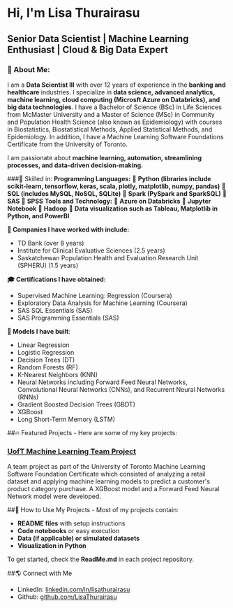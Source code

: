 # Hi, I'm Lisa Thurairasu
## Senior Data Scientist | Machine Learning Enthusiast | Cloud & Big Data Expert

### 🎉 About Me:
I am a **Data Scientist III** with over 12 years of experience in the **banking and healthcare** industries. I specialize in **data science, advanced analytics, machine learning, cloud computing (Microsft Azure on Databricks), and big data technologies**. I have a Bachelor of Science (BSc) in Life Sciences from McMaster University and a Master of Science (MSc) in Community and Population Health Science (also known as Epidemiology) with courses in Biostatistics, Biostatistical Methods, Applied Statistical Methods, and Epidemiology. In addition, I have a Machine Learning Software Foundations Certificate from the University of Toronto.

I am passionate about **machine learning, automation, streamlining processes, and data-driven decision-making.**

###📝 Skilled in:
**Programming Languages:**
    🔹 **Python (libraries include scikit-learn, tensorflow, keras, scala, plotly, matplotlib, numpy, pandas)**
    🔹 **SQL (includes MySQL, NoSQL, SQLite)**
    🔹 **Spark (PySpark and SparkSQL)**
    🔹 **SAS**
    🔹 **SPSS**
**Tools and Technology:**
    🔹 **Azure on Databricks**
    🔹 **Jupyter Notebook**
    🔹 **Hadoop**
    🔹 **Data visualization such as Tableau, Matplotlib in Python, and PowerBI**

**🏢 Companies I have worked with include:**
- TD Bank (over 8 years)
- Institute for Clinical Evaluative Sciences (2.5 years)
- Saskatchewan Population Health and Evaluation Research Unit (SPHERU) (1.5 years)

**🎓 Certifications I have obtained:**
- Supervised Machine Learning: Regression (Coursera)
- Exploratory Data Analysis for Machine Learning (Coursera)
- SAS SQL Essentials (SAS)
- SAS Programming Essentials (SAS)

**📝 Models I have built**:
- Linear Regression
- Logistic Regression
- Decision Trees (DT)
- Random Forests (RF)
- K-Nearest Neighbors (KNN)
- Neural Networks including Forward Feed Neural Networks, Convolutional Neural Networks (CNNs), and Recurrent Neural Networks (RNNs)
- Gradient Boosted Decision Trees (GBDT)
- XGBoost
- Long Short-Term Memory (LSTM)

##🔥 Featured Projects - Here are some of my key projects:

### **[UofT Machine Learning Team Project](https://github.com/Retail_Sales)**
A team project as part of the University of Toronto Machine Learning Software Foundation Certificate which consisted of analyzing a retail dataset and applying machine learning models to predict a customer's product category purchase. A XGBoost model and a Forward Feed Neural Network model were developed.

##🚀 How to Use My Projects - Most of my projects contain:
- **README files** with setup instructions
- **Code notebooks** or easy execution
- **Data (if applicable) or simulated datasets**
- **Visualization in Python**

To get started, check the **ReadMe.md** in each project repository.

##🌎 Connect with Me
- LinkedIn: [linkedin.com/in/lisathurairasu](https://linkedin.com/in/lisathurairasu)
- Github: [github.com/LisaThurairasu](https://github.com/lthurair/LisaThurairasu)


